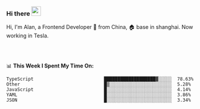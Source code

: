 ### Hi there <img src="https://media.giphy.com/media/hvRJCLFzcasrR4ia7z/giphy.gif" width="25px">

<!-- ![visitors](https://visitor-badge.glitch.me/badge?page_id=dislfyer.dislfyer) -->

Hi, I'm Alan, a Frontend Developer 🚀 from China, 🏠 base in shanghai. Now working in Tesla.

<br/>
<br/>

📊 **This Week I Spent My Time On:**


<!--START_SECTION:waka-->

```text
TypeScript                          ███████████████████▓░░░░░  78.63%
Other                               █▒░░░░░░░░░░░░░░░░░░░░░░░  5.28%
JavaScript                          █░░░░░░░░░░░░░░░░░░░░░░░░  4.14%
YAML                                █░░░░░░░░░░░░░░░░░░░░░░░░  3.86%
JSON                                █░░░░░░░░░░░░░░░░░░░░░░░░  3.34%
```

<!--END_SECTION:waka-->

<!--
**About Me:**
 -->
